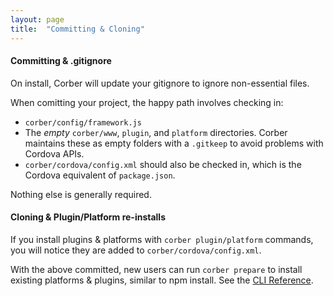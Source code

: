 ```yaml
---
layout: page
title:  "Committing & Cloning"
---
```


#### Committing & .gitignore

On install, Corber will update your gitignore to ignore non-essential files.

When comitting your project, the happy path involves checking in:

- `corber/config/framework.js`
- The _empty_ `corber/www`, `plugin`, and `platform` directories. Corber maintains these as empty folders with a `.gitkeep` to avoid problems with Cordova APIs.
- `corber/cordova/config.xml` should also be checked in, which is the Cordova equivalent of `package.json`.

Nothing else is generally required.

#### Cloning & Plugin/Platform re-installs

If you install plugins & platforms with `corber plugin/platform` commands, you will notice they are added to `corber/cordova/config.xml`.

With the above committed, new users can run `corber prepare` to install existing platforms & plugins, similar to npm install. See the [CLI
Reference](/pages/cli).
